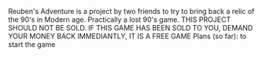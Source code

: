 Reuben's Adventure is a project by two friends to try to bring back a relic of the 90's in Modern age. Practically a lost 90's 
game.
THIS PROJECT SHOULD NOT BE SOLD. IF THIS GAME HAS BEEN SOLD TO YOU, DEMAND YOUR MONEY BACK IMMEDIANTLY, IT IS A FREE GAME
Plans (so far): to start the game
